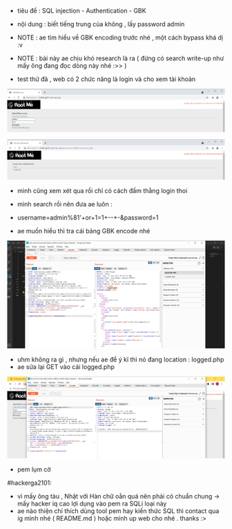 - tiêu đề : SQL injection - Authentication - GBK
- nội dung : biết tiếng trung của không , lấy password admin 

- NOTE : ae tìm hiểu về GBK encoding trước nhé , một cách bypass khá dị :v 
- NOTE : bài này ae chịu khó research là ra ( đừng có search write-up như mấy ông đang đọc dòng này nhé :>> ) 

- test thử đã , web có 2 chức năng là login và cho xem tài khoản 

![Alt text](<../image/30.1.png>)

![Alt text](<../image/30.2.png>)

- mình cũng xem xét qua rồi chỉ có cách đấm thằng login thoi 

- mình search rồi nên đưa ae luôn : 
- username=admin%81'+or+1=1+--+-&password=1
- ae muốn hiểu thì tra cái bảng GBK encode nhé 

![Alt text](<../image/30.3.png>)

- uhm không ra gì , nhưng nếu ae để ý kĩ thì nó đang location : logged.php
- ae sửa lại GET vào cái logged.php 

![Alt text](<../image/30.4.png>)

- pem lụm cờ 

#hackerga2101: 
- vì mấy ông tàu , Nhật với Hàn chữ oằn quá nên phải có chuẩn chung -> mấy hacker iq cao lợi dụng vào pem ra SQLi loại này 
- ae nào thiện chí thích dùng tool pem hay kiến thức SQL thì contact qua ig mình nhé ( README.md ) hoặc mình up web cho nhé . thanks :>  
